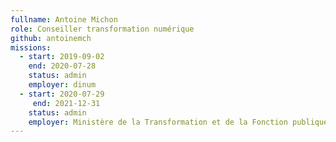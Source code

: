 ```yaml
---
fullname: Antoine Michon
role: Conseiller transformation numérique
github: antoinemch
missions:
  - start: 2019-09-02
    end: 2020-07-28	
    status: admin
    employer: dinum
  - start: 2020-07-29
     end: 2021-12-31
    status: admin
    employer: Ministère de la Transformation et de la Fonction publiques 
---
```

